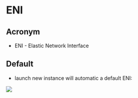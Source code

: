 # ENI

## Acronym
* ENI - Elastic Network Interface

## Default
* launch new instance will automatic a default ENI:

[<img src="https://i.imgur.com/fqU0shH.png">](https://i.imgur.com/fqU0shH.png)
